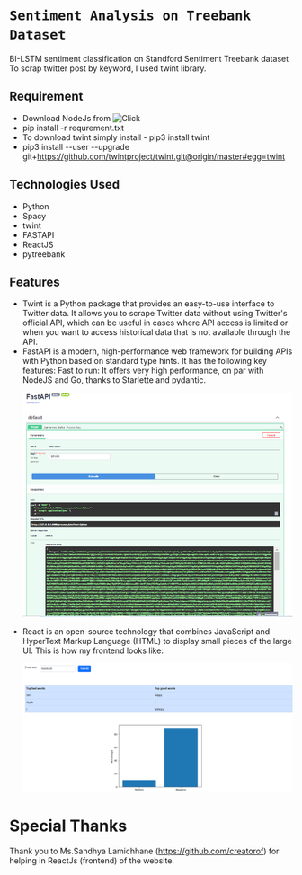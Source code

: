 # `Sentiment Analysis on Treebank Dataset`
BI-LSTM sentiment classification on Standford Sentiment Treebank dataset
To scrap twitter post by keyword, I used twint library.

## Requirement
* Download NodeJs from ![Click](https://nodejs.org/en/)
* pip install -r requrement.txt
* To download twint simply install - pip3 install twint
* pip3 install --user --upgrade git+https://github.com/twintproject/twint.git@origin/master#egg=twint

## Technologies Used
* Python 
* Spacy
* twint 
* FASTAPI 
* ReactJS 
* pytreebank

## Features 
* Twint is a Python package that provides an easy-to-use interface to Twitter data. It allows you to scrape Twitter data without using Twitter's official API, which can be useful in cases where API access is limited or when you want to access historical data that is not available through the API.
* FastAPI is a modern, high-performance web framework for building APIs with Python based on standard type hints. It has the following key features: Fast to run: It offers very high performance, on par with NodeJS and Go, thanks to Starlette and pydantic. <p align="center"><img src="figure/fastapi.png"> </p>
* React is an open-source technology that combines JavaScript and HyperText Markup Language (HTML) to display small pieces of the large UI. This is how my frontend looks like:<p align="center"><img src="figure/output.png"></p>

# Special Thanks 
Thank you to Ms.Sandhya Lamichhane (https://github.com/creatorof) for helping in ReactJs (frontend) of the website.

